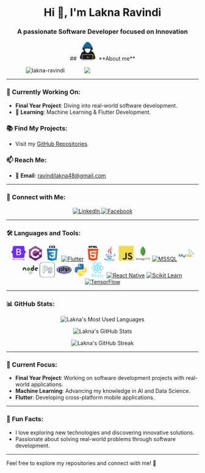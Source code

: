 <h1 align="center">Hi 👋, I'm Lakna Ravindi</h1>
<h3 align="center">A passionate Software Developer focused on Innovation</h3>

<!-- Coding Animation GIF -->
<p align="center">
 ## <picture><img src = "https://github.com/0xAbdulKhalid/0xAbdulKhalid/raw/main/assets/mdImages/about_me.gif" width = 50px></picture> **About me**


<picture> <img align="right" src="https://media.giphy.com/media/SWoSkN6DxTszqIKEqv/giphy.gif" width = 300px></picture>
</p>

<p align="center">
  <img src="https://komarev.com/ghpvc/?username=lakna-ravindi&label=Profile%20views&color=0e75b6&style=flat" alt="lakna-ravindi" />
</p>

---

### 🔭 Currently Working On:
- **Final Year Project**: Diving into real-world software development.
- 🌱 **Learning**: Machine Learning & Flutter Development.

### 📚 Find My Projects:
- Visit my [GitHub Repositories](https://github.com/Lakna-Ravindi).

### 📫 Reach Me:
- 📧 **Email**: ravindilakna48@gmail.com

---

### 🚀 Connect with Me:
<p align="center">
  <a href="https://www.linkedin.com/in/lakna-ekanayake-54a5a5241/" target="_blank">
    <img align="center" src="https://raw.githubusercontent.com/rahuldkjain/github-profile-readme-generator/master/src/images/icons/Social/linked-in-alt.svg" alt="LinkedIn" height="30" width="40" />
  </a>
  <a href="https://www.facebook.com/ravindi.ekanayake.7" target="_blank">
    <img align="center" src="https://raw.githubusercontent.com/rahuldkjain/github-profile-readme-generator/master/src/images/icons/Social/facebook.svg" alt="Facebook" height="30" width="40" />
  </a>
</p>

---

### 🛠️ Languages and Tools:

<p align="center">
  <a href="https://getbootstrap.com" target="_blank"><img src="https://raw.githubusercontent.com/devicons/devicon/master/icons/bootstrap/bootstrap-plain-wordmark.svg" alt="Bootstrap" width="40" height="40" /></a>
  <a href="https://www.w3schools.com/cs/" target="_blank"><img src="https://raw.githubusercontent.com/devicons/devicon/master/icons/csharp/csharp-original.svg" alt="C#" width="40" height="40" /></a>
  <a href="https://www.w3schools.com/css/" target="_blank"><img src="https://raw.githubusercontent.com/devicons/devicon/master/icons/css3/css3-original-wordmark.svg" alt="CSS3" width="40" height="40" /></a>
  <a href="https://flutter.dev" target="_blank"><img src="https://www.vectorlogo.zone/logos/flutterio/flutterio-icon.svg" alt="Flutter" width="40" height="40" /></a>
  <a href="https://www.w3.org/html/" target="_blank"><img src="https://raw.githubusercontent.com/devicons/devicon/master/icons/html5/html5-original-wordmark.svg" alt="HTML5" width="40" height="40" /></a>
  <a href="https://www.java.com" target="_blank"><img src="https://raw.githubusercontent.com/devicons/devicon/master/icons/java/java-original.svg" alt="Java" width="40" height="40" /></a>
  <a href="https://developer.mozilla.org/en-US/docs/Web/JavaScript" target="_blank"><img src="https://raw.githubusercontent.com/devicons/devicon/master/icons/javascript/javascript-original.svg" alt="JavaScript" width="40" height="40" /></a>
  <a href="https://www.mongodb.com/" target="_blank"><img src="https://raw.githubusercontent.com/devicons/devicon/master/icons/mongodb/mongodb-original-wordmark.svg" alt="MongoDB" width="40" height="40" /></a>
  <a href="https://www.microsoft.com/en-us/sql-server" target="_blank"><img src="https://www.svgrepo.com/show/303229/microsoft-sql-server-logo.svg" alt="MSSQL" width="40" height="40" /></a>
  <a href="https://www.mysql.com/" target="_blank"><img src="https://raw.githubusercontent.com/devicons/devicon/master/icons/mysql/mysql-original-wordmark.svg" alt="MySQL" width="40" height="40" /></a>
  <a href="https://nodejs.org" target="_blank"><img src="https://raw.githubusercontent.com/devicons/devicon/master/icons/nodejs/nodejs-original-wordmark.svg" alt="Node.js" width="40" height="40" /></a>
  <a href="https://www.photoshop.com/en" target="_blank"><img src="https://raw.githubusercontent.com/devicons/devicon/master/icons/photoshop/photoshop-line.svg" alt="Photoshop" width="40" height="40" /></a>
  <a href="https://www.php.net" target="_blank"><img src="https://raw.githubusercontent.com/devicons/devicon/master/icons/php/php-original.svg" alt="PHP" width="40" height="40" /></a>
  <a href="https://www.python.org" target="_blank"><img src="https://raw.githubusercontent.com/devicons/devicon/master/icons/python/python-original.svg" alt="Python" width="40" height="40" /></a>
  <a href="https://reactjs.org/" target="_blank"><img src="https://raw.githubusercontent.com/devicons/devicon/master/icons/react/react-original-wordmark.svg" alt="React" width="40" height="40" /></a>
  <a href="https://reactnative.dev/" target="_blank"><img src="https://reactnative.dev/img/header_logo.svg" alt="React Native" width="40" height="40" /></a>
  <a href="https://scikit-learn.org/" target="_blank"><img src="https://upload.wikimedia.org/wikipedia/commons/0/05/Scikit_learn_logo_small.svg" alt="Scikit Learn" width="40" height="40" /></a>
  <a href="https://www.tensorflow.org" target="_blank"><img src="https://www.vectorlogo.zone/logos/tensorflow/tensorflow-icon.svg" alt="TensorFlow" width="40" height="40" /></a>
</p>

---

### 📊 GitHub Stats:
<p align="center">
  <img src="https://github-readme-stats.vercel.app/api/top-langs?username=lakna-ravindi&show_icons=true&locale=en&layout=compact" alt="Lakna's Most Used Languages" />
</p>

<p align="center">
  <img src="https://github-readme-stats.vercel.app/api?username=lakna-ravindi&show_icons=true&locale=en" alt="Lakna's GitHub Stats" />
</p>

<p align="center">
  <img src="https://github-readme-streak-stats.herokuapp.com/?user=lakna-ravindi&" alt="Lakna's GitHub Streak" />
</p>

---

### 🌱 Current Focus:

- **Final Year Project**: Working on software development projects with real-world applications.
- **Machine Learning**: Advancing my knowledge in AI and Data Science.
- **Flutter**: Developing cross-platform mobile applications.

---

### 💬 Fun Facts:
- I love exploring new technologies and discovering innovative solutions.
- Passionate about solving real-world problems through software development.

---

Feel free to explore my repositories and connect with me! 🚀
